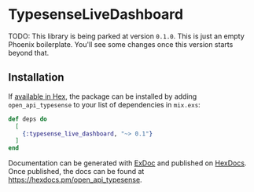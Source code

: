 # TypesenseLiveDashboard

TODO: This library is being parked at version `0.1.0`. This is just an empty Phoenix boilerplate. You'll see some changes once this version starts beyond that.

## Installation

If [available in Hex](https://hex.pm/docs/publish), the package can be installed
by adding `open_api_typesense` to your list of dependencies in `mix.exs`:

```elixir
def deps do
  [
    {:typesense_live_dashboard, "~> 0.1"}
  ]
end
```

Documentation can be generated with [ExDoc](https://github.com/elixir-lang/ex_doc)
and published on [HexDocs](https://hexdocs.pm). Once published, the docs can
be found at <https://hexdocs.pm/open_api_typesense>.
